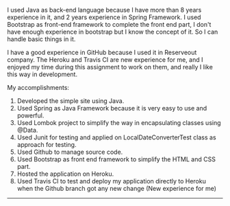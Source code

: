 I used Java as back-end language because I have more than 8 years experience in it, and 2 years experience in Spring Framework.
I used Bootstrap as front-end framework to complete the front end part, I don't have enough experience in bootstrap but I know the concept of it. So I can handle basic things in it.


I have a good experience in GitHub because I used it in Reserveout company.
The Heroku and Travis CI are new experience for me, and I enjoyed my time during this assignment to work on them, and really I like this way in development.

My accomplishments:
1. Developed the simple site using Java.
2. Used Spring as Java Framework because it is very easy to use and powerful.
3. Used Lombok project to simplify the way in encapsulating classes using @Data.
4. Used Junit for testing and applied on LocalDateConverterTest class as approach for testing.
5. Used Github to manage source code.
6. Used Bootstrap as front end framework to simplify the HTML and CSS part.
7. Hosted the application on Heroku.
8. Used Travis CI to test and deploy my application directly to Heroku when the Github branch got any new change (New experience for me)

______________________________________________
